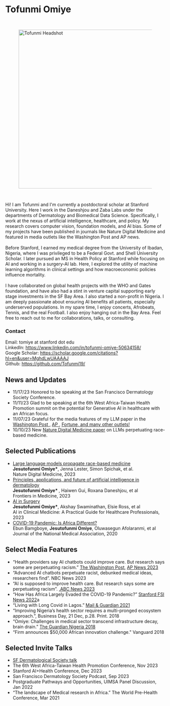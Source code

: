 # Tofunmi Omiye
<div id ="bio">
  <div style="padding: 2em; margin: 1em;">
    <img src = "https://github.com/ezimosai/tofunmi/blob/8987a32e023a77159c43c728b5722b9c7e894658/tofunmi_headshot.jpg" alt="Tofunmi Headshot" width="500">
  </div>
  <div>
  <p>Hi! I am Tofunmi and I'm currently a postdoctoral scholar at Stanford University. Here I work in the Daneshjou and Zaba Labs under the departments of Dermatology and Biomedical Data Science. Specifically, I work at the nexus of artificial intelligence, healthcare, and policy. My research covers computer vision, foundation models, and AI bias. Some of my projects have been published in journals like Nature Digital Medicine and featured in media outlets like the Washington Post and AP news.
    <br><br>
Before Stanford, I earned my medical degree from the University of Ibadan, Nigeria, where I was privileged to be a Federal Govt. and Shell University Scholar. I later pursued an MS in Health Policy at Stanford while focusing on AI and working in a surgery-AI lab. Here, I explored the utility of machine learning algorithms in clinical settings and how macroeconomic policies influence mortality.
    <br><br>
I have collaborated on global health projects with the WHO and Gates foundation, and have also had a stint in venture capital supporting early stage investments in the SF Bay Area. I also started a non-profit in Nigeria. I am deeply passionate about ensuring AI benefits all patients, especially underserved populations. In my spare time, I enjoy concerts, Afrobeats, Tennis, and the real Football. I also enjoy hanging out in the Bay Area. 
Feel free to reach out to me for collaborations, talks, or consulting.
 </p>
  <div> 
<h3> Contact </h3>
  <p> Email: tomiye at stanford dot edu 	<br>
LinkedIn: <a href = "https://www.linkedin.com/in/tofunmi-omiye-50634158/" > https://www.linkedin.com/in/tofunmi-omiye-50634158/ </a> 	<br>
Google Scholar: <a href ="https://scholar.google.com/citations?hl=en&user=MghdLwUAAAAJ">  https://scholar.google.com/citations?hl=en&user=MghdLwUAAAAJ </a><br>
Github: <a href = "https://github.com/Tofunmi19/" > https://github.com/Tofunmi19/ </a> <br>
</p>
  </div>
</div>
</div>
<div id = "News">
  <h2> News and Updates </h2>
  <ul> 
  <li> 11/17/23 Honored to be speaking at the San Francisco Dermatology Society Conference. </li>
  <li> 11/11/23 Glad to be speaking at the 6th West Africa-Taiwan Health Promotion summit on the potential for Generative AI in healthcare with an African focus.
</li>
    <li> 11/07/23 Grateful for the media features of my LLM paper in the <a href ="https://www.washingtonpost.com/business/2023/10/20/ai-chatbots-racist-medicine-chatgpt-bard/2c4cbcca-6f28-11ee-b01a-f593caa04363_story.html" > Washington Post </a>, <a href ="https://apnews.com/article/ai-chatbots-racist-medicine-chatgpt-bard-6f2a330086acd0a1f8955ac995bdde4d"> AP </a>, <a href = "https://fortune.com/well/2023/10/20/chatgpt-google-bard-ai-chatbots-medical-racism-black-patients-health-care/"> Fortune, and many other outlets! </a> </li>
    <li> 10/10/23 New <a href ="https://www.nature.com/articles/s41746-023-00939-z"> Nature Digital Medicine paper</a> on LLMs perpetuating race-based medicine.</li>
  </ul>
</div>
<div id = "Selected_Publications">
  <h2> Selected Publications </h2>
  <ul>
    <li> <a href ="https://www.nature.com/articles/s41746-023-00939-z"> Large language models propagate race-based medicine</a> <br>
<b> Jesutofunmi Omiye*</b>, Jenna Lester, Simon Spichak, et al.  <br>
Nature Digital Medicine, 2023
</li>
    <li>
<a href ="https://doi.org/10.3389/fmed.2023.1278232"> Principles, applications, and future of artificial intelligence in dermatology </a> <br>
<b> Jesutofunmi Omiye* </b>, Haiwen Gui, Roxana Daneshjou, et al <br>
Frontiers in Medicine, 2023 

</li>
<li> <a href = "https://doi.org/10.1002/9781119790686.ch28"> AI in Surgery </a> <br>
<b>Jesutofunmi Omiye*</b>, Akshay Swaminathan, Elsie Ross, et al <br>
AI in Clinical Medicine: A Practical Guide for Healthcare Professionals, 2023
</li>
<li> <a href = "http://dx.doi.org/10.1016/j.jnma.2020.10.001"> COVID-19 Pandemic: Is Africa Different? </a> <br>
Ebun Bamgboye, <b>Jesutofunmi Omiye</b>, Oluwasegun Afolaranmi, et al <br>
Journal of the National Medical Association, 2020</li>
  </ul>
</div>
<div id = "Select_Media_Features">
  <h2>Select Media Features</h2>
  <ul>
    <li>“Health providers say AI chatbots could improve care. But research says some are perpetuating racism.” <a href ="https://www.washingtonpost.com/business/2023/10/20/ai-chatbots-racist-medicine-chatgpt-bard/2c4cbcca-6f28-11ee-b01a-f593caa04363_story.html"> The Washington Post</a>, <a href ="https://apnews.com/article/ai-chatbots-racist-medicine-chatgpt-bard-6f2a330086acd0a1f8955ac995bdde4d"> AP News 2023</a> </li>
    <li>“Advanced AI chatbots perpetuate racist, debunked medical ideas, researchers find”. NBC News 2023</li>
    <li>“AI is supposed to improve health care. But research says some are perpetuating racism”. <a href ="https://abcnews.go.com/Technology/wireStory/ai-chatbots-supposed-improve-health-care-research-perpetuating-104167104">.ABC News 2023</a> </li>
    <li>“How Has Africa Largely Evaded the COVID-19 Pandemic?” <a href ="https://fsi.stanford.edu/news/how-has-africa-largely-evaded-covid-19-pandemic-0">Stanford FSI News 2022</a>a</li>
    <li>“Living with Long Covid in Lagos.” <a href ="https://mg.co.za/africa/2021-02-28-%20living-with-long-covid-in-lagos/"> Mail & Guardian 2021</a></li>
    <li>“Improving Nigeria’s health sector requires a multi-pronged ecosystem approach.”, Business Day, 21 Dec, p.28. Print. 2018</li>
    <li>“Omiye: Challenges in medical sector transcend infrastructure decay, brain drain.” <a href="https://guardian.ng/features/omiye-challenges-in-medical-sector-transcend-infrastructure-decay-brain-%20drain/">The Guardian Nigeria 2018</a></li>
    <li>“Firm announces $50,000 African innovation challenge." Vanguard 2018 </li>
  </ul>
</div>
<div id="talks">
  <h2>Selected Invite Talks</h2>
  <ul>
    <li><a href="https://www.sfderm.org/archive">SF Dermatological Society talk </a></li>
    <li>The 6th West Africa-Taiwan Health Promotion Conference, Nov 2023</li>
    <li>Stanford AI+Health Conference, Dec 2023</li>
    <li>San Francisco Dermatology Society Podcast, Sep 2023</li>
    <li>Postgraduate Pathways and Opportunities, UIMSA Panel Discussion, Jan 2022</li>
    <li>“The landscape of Medical research in Africa.” The World Pre-Health Conference, Mar 2021</li>
  </ul>
</div>
